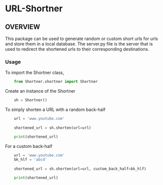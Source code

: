 # URL-Shortner

## OVERVIEW

This package can be used to generate random or custom short urls for urls and store them in a local database.
The server.py file is the server that is used to redirect the shortened urls to their corresponding destinations.

### Usage

To import the Shortner class,

```python
    from Shortner.shortner import Shortner
```

Create an instance of the Shortner

```python
    sh = Shortner()
```

To simply shorten a URL with a random back-half

```python
    url = 'www.youtube.com'
    
    shortened_url = sh.shorten(url=url)

    print(shortened_url)
```

For a custom back-half

```python
    url = 'www.youtube.com'
    bk_hlf = 'abcd'
    
    shortened_url = sh.shorten(url=url, custom_back_half=bk_hlf)

    print(shortened_url)
```